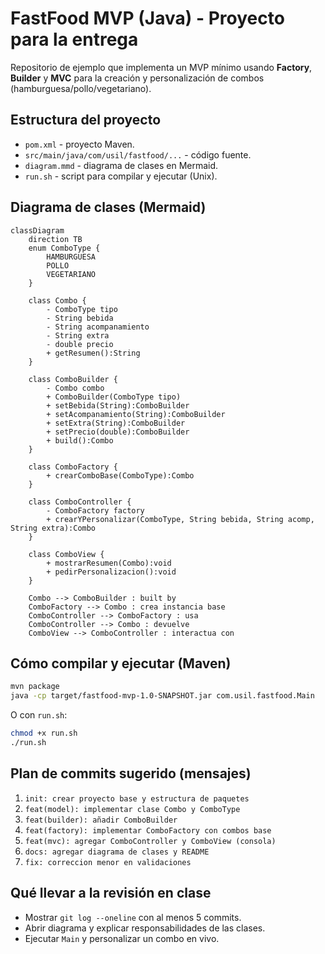 # FastFood MVP (Java) - Proyecto para la entrega

Repositorio de ejemplo que implementa un MVP mínimo usando **Factory**, **Builder** y **MVC**
para la creación y personalización de combos (hamburguesa/pollo/vegetariano).

## Estructura del proyecto
- `pom.xml` - proyecto Maven.
- `src/main/java/com/usil/fastfood/...` - código fuente.
- `diagram.mmd` - diagrama de clases en Mermaid.
- `run.sh` - script para compilar y ejecutar (Unix).

## Diagrama de clases (Mermaid)
```mermaid
classDiagram
    direction TB
    enum ComboType {
        HAMBURGUESA
        POLLO
        VEGETARIANO
    }

    class Combo {
        - ComboType tipo
        - String bebida
        - String acompanamiento
        - String extra
        - double precio
        + getResumen():String
    }

    class ComboBuilder {
        - Combo combo
        + ComboBuilder(ComboType tipo)
        + setBebida(String):ComboBuilder
        + setAcompanamiento(String):ComboBuilder
        + setExtra(String):ComboBuilder
        + setPrecio(double):ComboBuilder
        + build():Combo
    }

    class ComboFactory {
        + crearComboBase(ComboType):Combo
    }

    class ComboController {
        - ComboFactory factory
        + crearYPersonalizar(ComboType, String bebida, String acomp, String extra):Combo
    }

    class ComboView {
        + mostrarResumen(Combo):void
        + pedirPersonalizacion():void
    }

    Combo --> ComboBuilder : built by
    ComboFactory --> Combo : crea instancia base
    ComboController --> ComboFactory : usa
    ComboController --> Combo : devuelve
    ComboView --> ComboController : interactua con
```

## Cómo compilar y ejecutar (Maven)
```bash
mvn package
java -cp target/fastfood-mvp-1.0-SNAPSHOT.jar com.usil.fastfood.Main
```

O con `run.sh`:
```bash
chmod +x run.sh
./run.sh
```

## Plan de commits sugerido (mensajes)
1. `init: crear proyecto base y estructura de paquetes`
2. `feat(model): implementar clase Combo y ComboType`
3. `feat(builder): añadir ComboBuilder`
4. `feat(factory): implementar ComboFactory con combos base`
5. `feat(mvc): agregar ComboController y ComboView (consola)`
6. `docs: agregar diagrama de clases y README`
7. `fix: correccion menor en validaciones`

## Qué llevar a la revisión en clase
- Mostrar `git log --oneline` con al menos 5 commits.
- Abrir diagrama y explicar responsabilidades de las clases.
- Ejecutar `Main` y personalizar un combo en vivo.
